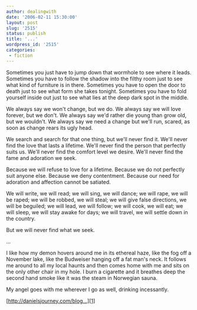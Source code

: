 ```yaml
---
author: dealingwith
date: '2006-02-11 15:30:00'
layout: post
slug: '2515'
status: publish
title: '...'
wordpress_id: '2515'
categories:
 - fiction
---
```


Sometimes you just have to jump down that wormhole to see where it leads.
Sometimes you have to follow the shadow into the filthy room just to see what
kind of furniture is in there. Sometimes you have to open the door to death
just to see what form she takes tonight. Sometimes you have to fold yourself
inside out just to see what lies at the deep dark spot in the middle.

We always say we won't change, but we do. We always say we will love forever,
but we don't. We always say we'd rather die young than grow old, but we
wouldn't. We always say we need a change but we'll run, scared, as soon as
change rears its ugly head.

We search and search for that one thing, but we'll never find it. We'll never
find the love that lasts a lifetime. We'll never find the person that
perfectly suits us. We'll never find the comfort level we desire. We'll never
find the fame and adoration we seek.

Because we will refuse to love for a lifetime. Because we do not perfectly
suit anyone else. Because we deny contentment. Because our need for adoration
and affection cannot be satiated.

We will write, we will read; we will sing, we will dance; we will rape, we
will be raped; we will be robbed, we will steal; we will give false
directions, we will be beguiled; we will lead, we will follow; we will cook,
we will eat; we will sleep, we will stay awake for days; we will travel, we
will settle down in the country.

But we will never find what we seek.

...

I like how my demon hovers around me in its ethereal haze, like the fog off a
November lake, like the Budweiser hanging off a fat man's neck. It follows me
around to all my local haunts and then comes home with me and sits on the only
other chair in my hole. I burn a cigarette and it breathes deep the second
hand smoke like it was the steam in Norwegian sauna.

My angel goes with me wherever I go as well, drinking incessantly.

[http://danielsjourney.com/blog...][1]

   [1]: http://danielsjourney.com/blog/index.php?file=2004_03.xml&id=317

